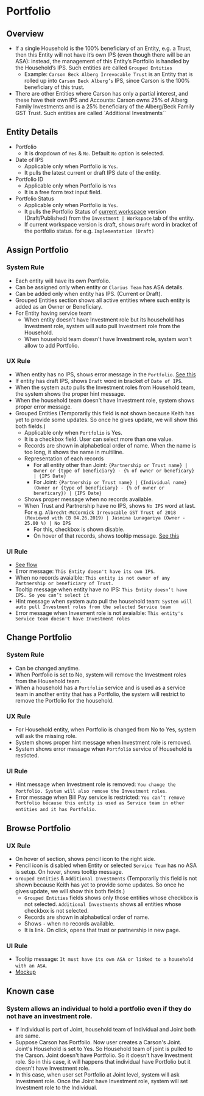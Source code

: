 # Portfolio
## Overview
- If a single Household is the 100% beneficiary of an Entity, e.g. a Trust, then this Entity will not have it’s own IPS (even though there will be an ASA): instead, the management of this Entity’s Portfolio is handled by the Household’s IPS. Such entities are called `Grouped Entities`
    - Example: `Carson Beck Alberg Irrevocable Trust` is an Entity that is rolled up into `Carson Beck Alberg’s` IPS, since Carson is the 100% beneficiary of this trust.
- There are other Entities where Carson has only a partial interest, and these have their own IPS and Accounts: Carson owns 25% of Alberg Family Investments and is a 25% beneficiary of the Alberg/Beck Family GST Trust. Such entities are called `Additional Investments``

## Entity Details
- Portfolio
    - It is dropdown of `Yes` & `No`. Default `No` option is selected.
- Date of IPS
    - Applicable only when Portfolio is `Yes`.
    - It pulls the latest current or draft IPS date of the entity. 
- Portfolio ID
    - Applicable only when Portfolio is `Yes`
    - It is a free form text input field.
- Portfolio Status
    - Applicable only when Portfolio is `Yes`.
    - It pulls the Portfolio Status of [current workspace](../investment-workspace/browse-workspace.md) version (Draft/Published) from the `Investment | Workspace` tab of the entity.
    - If current workspace version is draft, shows `Draft` word in bracket of the portfolio status. for e.g. `Implementation (Draft)`

## Assign Portfolio
### System Rule
- Each entity will have its own Portfolio.
- Can be assigned only when entity or `Clarius Team` has ASA details.
- Can be added only when entity has IPS. (Current or Draft).
- Grouped Entities section shows all active entities where such entity is added as an Owner or Beneficiary.
- For Entity having service team 
    - When entity doesn't have Investment role but its household has Investment role, system will auto pull Investment role from the Household.
    - When household team doesn't have Investment role, system won't allow to add Portfolio.

### UX Rule
- When entity has no IPS, shows error message in the `Portfolio`. [See this](52)
- If entity has draft IPS, shows `Draft` word in bracket of `Date of IPS`.
- When the system auto pulls the Investment roles from Household team, the system shows the proper hint message.
- When the household team doesn't have Investment role, system shows proper error message.
- Grouped Entities (Temporarily this field is not shown because Keith has yet to provide some updates. So once he gives update, we will show this both fields.)
    - Applicable only when `Portfolio` is Yes.
    - It is a checkbox field. User can select more than one value.
    - Records are shown in alphabetical order of name. When the name is too long, it shows the name in multiline.
    - Representation of each records
        - For all entity other than Joint: `{Partnership or Trust name} | Owner or {type of beneficiary} - {% of owner or beneficary} | {IPS Date}`
        - For Joint: `{Partnership or Trust name} | {Individual name} (Owner or {type of beneficiary} - {% of owner or beneficary}) | {IPS Date}`
    - Shows proper message when no records available.
    - When Trust and Partnership have no IPS, shows `No IPS` word at last. For e.g. `Albrecht-McCormick Irrevocable GST Trust of 2018 (Reviewed with CB 04.26.2019) | Jasmina Lunagariya (Owner - 25.00 %) | No IPS`
        - For this, checkbox is shown disable.
        - On hover of that records, shows tooltip message. [See this](https://drive.google.com/file/d/1HyGzAVT7ikIvIIHbavZmgRha-cJ8jJli/view?usp=sharing)

### UI Rule
- [See flow](https://drive.google.com/drive/u/0/folders/1nEvpRZkLGcpZLV5BzgXxf8qghUCGyFWg)
- Error message: `This Entity doesn't have its own IPS`. 
- When no records avaialble: `This entity is not owner of any Partnership or beneficiary of Trust.`
- Tooltip message when entity have no IPS: `This Entity doesn’t have IPS. So you can’t select it`
- Hint message when system auto pull the household team: `System will auto pull Investment roles from the selected Service team`
- Error message when Invesment role is not avaialble: `This entity's Service team doesn't have Investment roles`


## Change Portfolio
### System Rule
- Can be changed anytime.
- When Portfolio is set to No, system will remove the Investment roles from the Household team.
- When a household has a `Portfolio` service and is used as a service team in another entity that has a Portfolio, the system will restrict to remove the Portfolio for the household.

### UX Rule
- For Household entity, when Portfolio is changed from No to Yes, system will ask the missing role.
- System shows proper hint message when Investment role is removed.
- System shows error message when `Portfolio` service of Household is resticted.

### UI Rule
- Hint message when Investment role is removed: `You change the Portfolio. System will also remove the Investment roles`.
- Error message when Bill Pay service is restricted: `You can’t remove Portfolio because this entity is used as Service team in other entities and it has Portfolio`.


## Browse Portfolio
### UX Rule
- On hover of section, shows pencil icon to the right side.
- Pencil icon is disabled when Entity or selected `Service Team` has no ASA is setup. On hover, shows tooltip message.
- `Grouped Entities` & `Additional Investments` (Temporarily this field is not shown because Keith has yet to provide some updates. So once he gives update, we will show this both fields.)
    - `Grouped Entities` fields shows only those entities whose checkbox is not selected. `Additional Investments` shows all entities whose checkbox is not selected.
    - Records are shown in alphabetical order of name. 
    - Shows `-` when no records available.
    - It is link. On click, opens that trust or partnership in new page.

### UI Rule
- Tooltip message: `It must have its own ASA or linked to a household with an ASA`.
- [Mockup](https://drive.google.com/file/d/1BFQ6LjPAYsTojkgus_D42rrb3n1jWdmM/view?usp=sharing)


## Known case
### System allows an individual to hold a portfolio even if they do not have an investment role.
- If Individual is part of Joint, household team of Individual and Joint both are same.
- Suppose Carson has Portfolio. Now user creates a Carson's Joint. Joint's Household is set to Yes. So Household team of joint is pulled to the Carson. Joint doesn't have Portfolio. So it doesn't have Investment role. So in this case, it will happens that individual have Portfolio but it doesn't have Investment role.
- In this case, when user set Portfolio at Joint level, system will ask Investment role. Once the Joint have Investment role, system will set Investment role to the Individual. 